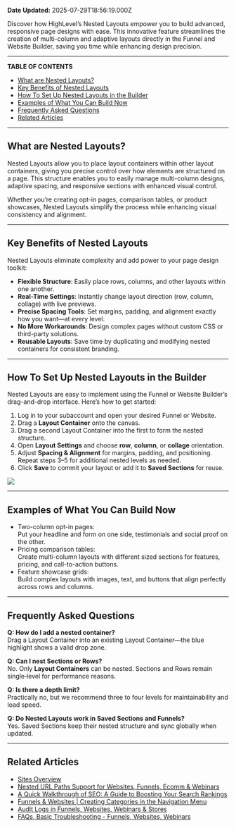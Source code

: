 **Date Updated:** 2025-07-29T18:56:19.000Z

Discover how HighLevel’s Nested Layouts empower you to build advanced, responsive page designs with ease. This innovative feature streamlines the creation of multi-column and adaptive layouts directly in the Funnel and Website Builder, saving you time while enhancing design precision.

---

**TABLE OF CONTENTS**

* [What are Nested Layouts?](#What-are-Nested-Layouts?)
* [Key Benefits of Nested Layouts](#Key-Benefits-of-Nested-Layouts)
* [How To Set Up Nested Layouts in the Builder](#How-To-Set-Up-Nested-Layouts-in-the-Builder)
* [Examples of What You Can Build Now](#Examples-of-What-You-Can-Build-Now)
* [Frequently Asked Questions](#Frequently-Asked-Questions)
* [Related Articles](#Related-Articles)

---

## **What are Nested Layouts?**

  
Nested Layouts allow you to place layout containers within other layout containers, giving you precise control over how elements are structured on a page. This structure enables you to easily manage multi-column designs, adaptive spacing, and responsive sections with enhanced visual control.

  
Whether you’re creating opt-in pages, comparison tables, or product showcases, Nested Layouts simplify the process while enhancing visual consistency and alignment.

---

## **Key Benefits of Nested Layouts**

  
Nested Layouts eliminate complexity and add power to your page design toolkit:

  
* **Flexible Structure**: Easily place rows, columns, and other layouts within one another.
* **Real-Time Settings**: Instantly change layout direction (row, column, collage) with live previews.
* **Precise Spacing Tools**: Set margins, padding, and alignment exactly how you want—at every level.
* **No More Workarounds**: Design complex pages without custom CSS or third-party solutions.
* **Reusable Layouts**: Save time by duplicating and modifying nested containers for consistent branding.

---

## **How To Set Up Nested Layouts in the Builder**

  
Nested Layouts are easy to implement using the Funnel or Website Builder’s drag-and-drop interface. Here’s how to get started:

  
1. Log in to your subaccount and open your desired Funnel or Website.
2. Drag a **Layout Container** onto the canvas.
3. Drag a second Layout Container into the first to form the nested structure.
4. Open **Layout Settings** and choose **row**, **column**, or **collage** orientation.
5. Adjust **Spacing & Alignment** for margins, padding, and positioning. Repeat steps 3–5 for additional nested levels as needed.
6. Click **Save** to commit your layout or add it to **Saved Sections** for reuse.

  
![](https://s3.amazonaws.com/cdn.freshdesk.com/data/helpdesk/attachments/production/155050599369/original/F6mIwp_hXTcrMJz-afzUq852qYj9jkDGBg.gif?1753793493)

---

## **Examples of What You Can Build Now**

* Two-column opt-in pages:  
 Put your headline and form on one side, testimonials and social proof on the other.
* Pricing comparison tables:  
 Create multi-column layouts with different sized sections for features, pricing, and call-to-action buttons.
* Feature showcase grids:  
 Build complex layouts with images, text, and buttons that align perfectly across rows and columns.

---

## **Frequently Asked Questions**

  
**Q: How do I add a nested container?**  
Drag a Layout Container into an existing Layout Container—the blue highlight shows a valid drop zone.
  
  
**Q: Can I nest Sections or Rows?**  
No. Only **Layout Containers** can be nested. Sections and Rows remain single‑level for performance reasons.
  
  
**Q: Is there a depth limit?**  
Practically no, but we recommend three to four levels for maintainability and load speed.
  
  
**Q: Do Nested Layouts work in Saved Sections and Funnels?**  
Yes. Saved Sections keep their nested structure and sync globally when updated.

---

## **Related Articles**

* [Sites Overview](https://help.gohighlevel.com/support/solutions/articles/155000001633-sites-overview)
* [Nested URL Paths Support for Websites, Funnels, Ecomm & Webinars](https://help.gohighlevel.com/support/solutions/articles/155000005779-nested-url-paths-support-for-websites-funnels-ecomm-webinars)
* [A Quick Walkthrough of SEO: A Guide to Boosting Your Search Rankings](https://help.gohighlevel.com/support/solutions/articles/155000004723-a-quick-walkthrough-of-seo-a-guide-to-boosting-your-search-rankings)
* [ Funnels & Websites | Creating Categories in the Navigation Menu](https://help.gohighlevel.com/support/solutions/articles/48001155961-funnels-websites-creating-categories-in-the-navigation-menu)
* [Audit Logs in Funnels, Websites, Webinars & Stores](https://help.gohighlevel.com/support/solutions/articles/155000005439-audit-logs-in-funnels-websites-webinars-stores)
* [FAQs, Basic Troubleshooting - Funnels, Websites, Webinars](https://help.gohighlevel.com/support/solutions/articles/155000004983-faqs-basic-troubleshooting-funnels-websites-webinars)